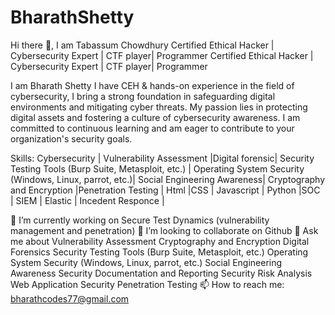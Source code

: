 # BharathShetty
Hi there 👋, I am Tabassum Chowdhury
Certified Ethical Hacker | Cybersecurity Expert | CTF player| Programmer
Certified Ethical Hacker | Cybersecurity Expert | CTF player| Programmer

I am Bharath Shetty I have CEH & hands-on experience in the field of cybersecurity, I bring a strong foundation in safeguarding digital environments and mitigating cyber threats. My passion lies in protecting digital assets and fostering a culture of cybersecurity awareness. I am committed to continuous learning and am eager to contribute to your organization's security goals.

Skills: Cybersecurity | Vulnerability Assessment |Digital forensic| Security Testing Tools (Burp Suite, Metasploit, etc.) | Operating System Security (Windows, Linux, parrot, etc.)| Social Engineering Awareness| Cryptography and Encryption |Penetration Testing | Html |CSS | Javascript | Python |SOC | SIEM | Elastic | Incedent Responce | 

🔭 I’m currently working on Secure Test Dynamics (vulnerability management and penetration)
👯 I’m looking to collaborate on Github
💬 Ask me about Vulnerability Assessment Cryptography and Encryption Digital Forensics Security Testing Tools (Burp Suite, Metasploit, etc.) Operating System Security (Windows, Linux, parrot, etc.) Social Engineering Awareness Security Documentation and Reporting Security Risk Analysis Web Application Security Penetration Testing
📫 How to reach me: bharathcodes77@gmail.com



